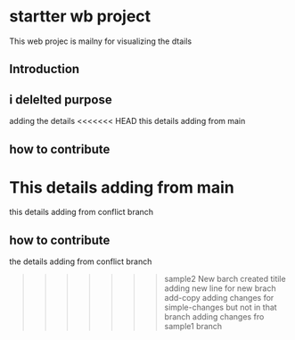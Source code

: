 # startter wb project
This web projec is mailny for visualizing the dtails
## Introduction
## i delelted purpose
adding the details
<<<<<<< HEAD
this details adding from main
## how to contribute
This details adding from main
=======
this details adding from conflict branch
## how to contribute
the details adding from conflict branch

>>>>>>> sample2
New barch created titile
adding new line for new brach add-copy
adding changes for simple-changes  but not in that branch 
adding changes fro sample1 branch
